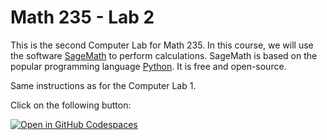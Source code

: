 # Math 235 - Lab 2

This is the second Computer Lab for Math 235.  In this course, we will use the software [SageMath](https://www.sagemath.org/) to perform calculations.  SageMath is based on the popular programming language [Python](https://www.python.org/).  It is free and open-source.

Same instructions as for the Computer Lab 1.

Click on the following button:  

[![Open in GitHub Codespaces](https://github.com/codespaces/badge.svg)](https://codespaces.new/danielvallieres/Math235-lab2)




